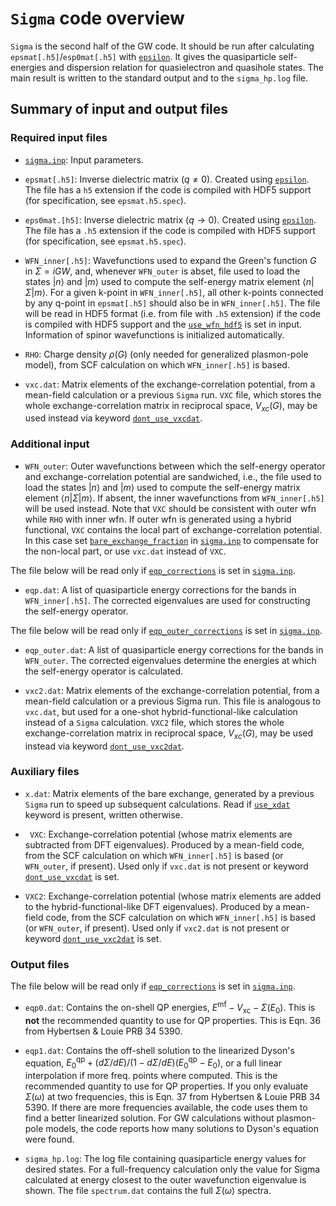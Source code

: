 # `Sigma` code overview

`Sigma` is the second half of the GW code.  It should be run after calculating
`epsmat[.h5]`/`esp0mat[.h5]` with [`epsilon`](epsilon-overview.md). It gives the
quasiparticle self-energies and dispersion relation for quasielectron and
quasihole states.  The main result is written to the standard output and to the
`sigma_hp.log` file.

## Summary of input and output files

### Required input files

- [`sigma.inp`](sigma-keywords.md): Input parameters.

- `epsmat[.h5]`: Inverse dielectric matrix ($q\ne0$).  Created using
  [`epsilon`](epsilon-overview.md). The file has a `h5` extension if the code is
  compiled with HDF5 support (for specification, see `epsmat.h5.spec`).

- `eps0mat.[h5]`: Inverse dielectric matrix ($q\rightarrow0$).  Created using
  [`epsilon`](epsilon-overview.md). The file has a `.h5` extension if the code is
  compiled with HDF5 support (for specification, see `epsmat.h5.spec`).

- `WFN_inner[.h5]`: Wavefunctions used to expand the Green's function $G$ in
  $\Sigma=iGW$, and, whenever `WFN_outer` is abset, file used to load the
  states $|n\rangle$ and $|m\rangle$ used to compute the self-energy matrix
  element $\langle n|\Sigma|m \rangle$.  For a given k-point in `WFN_inner[.h5]`,
  all other k-points connected by any q-point in `epsmat[.h5]` should also be
  in `WFN_inner[.h5]`. The file will be read in HDF5 format (i.e. from file 
  with `.h5` extension) if the code is compiled with HDF5 support and the 
  [`use_wfn_hdf5`](sigma-keywords.md#use_wfn_hdf5) is set in input. Information of
  spinor wavefunctions is initialized automatically.

- `RHO`: Charge density $\rho(G)$ (only needed for generalized plasmon-pole
  model), from SCF calculation on which `WFN_inner[.h5]` is based.

- `vxc.dat`: Matrix elements of the exchange-correlation potential, from a
  mean-field calculation or a previous `Sigma` run. `VXC` file, which stores
  the whole exchange-correlation matrix in reciprocal space, $V_{xc}(G)$, may
  be used instead via keyword
  [`dont_use_vxcdat`](sigma-keywords.md#dont_use_vxcdat).

### Additional input

- `WFN_outer`: Outer wavefunctions between which the self-energy operator and
  exchange-correlation potential are sandwiched, i.e., the file used to load
  the states $|n\rangle$ and $|m\rangle$ used to compute the self-energy matrix
  element $\langle n|\Sigma|m \rangle$. If absent, the inner wavefunctions from
  `WFN_inner[.h5]` will be used instead. Note that `VXC` should be consistent with
  outer wfn while `RHO` with inner wfn. If outer wfn is generated using a
  hybrid functional, `VXC` contains the local part of exchange-correlation
  potential.  In this case set
  [`bare_exchange_fraction`](sigma-keywords.md#bare_exchange_fraction) in
  [`sigma.inp`](sigma-keywords.md) to compensate for the non-local part, or use
  `vxc.dat` instead of `VXC`.

The file below will be read only if
[`eqp_corrections`](sigma-keywords.md#eqp_corrections) is set in
[`sigma.inp`](sigma-keywords.md).

- `eqp.dat`: A list of quasiparticle energy corrections for the bands in
  `WFN_inner[.h5]`.  The corrected eigenvalues are used for constructing the
  self-energy operator.

The file below will be read only if
[`eqp_outer_corrections`](sigma-keywords.md#eqp_outer_corrections) is set in
[`sigma.inp`](sigma-keywords.md).

- `eqp_outer.dat`: A list of quasiparticle energy corrections for the bands in
  `WFN_outer`.  The corrected eigenvalues determine the energies at which the
  self-energy operator is calculated.

- `vxc2.dat`: Matrix elements of the exchange-correlation potential, from a
  mean-field calculation or a previous Sigma run.  This file is analogous to
  `vxc.dat`, but used for a one-shot hybrid-functional-like calculation instead
  of a `Sigma` calculation.  `VXC2` file, which stores the whole
  exchange-correlation matrix in reciprocal space, $V_{xc}(G)$, may be used
  instead via keyword [`dont_use_vxc2dat`](sigma-keywords.md#dont_use_vxc2dat).


### Auxiliary files

- `x.dat`: Matrix elements of the bare exchange, generated by a previous
  `Sigma` run to speed up subsequent calculations.  Read if
  [`use_xdat`](sigma-keywords.md#use_xdat) keyword is present, written otherwise.

- ` VXC`: Exchange-correlation potential (whose matrix elements are subtracted
  from DFT eigenvalues). Produced by a mean-field code, from the SCF
  calculation on which `WFN_inner[.h5]` is based (or `WFN_outer`, if present).  Used
  only if `vxc.dat` is not present or keyword
  [`dont_use_vxcdat`](sigma-keywords.md#dont_use_vxcdat) is set.

- `VXC2`: Exchange-correlation potential (whose matrix elements are added to
  the hybrid-functional-like DFT eigenvalues). Produced by a mean-field code,
  from the SCF calculation on which `WFN_inner[.h5]` is based (or `WFN_outer`, if
  present).  Used only if `vxc2.dat` is not present or keyword
  [`dont_use_vxc2dat`](sigma-keywords.md#dont_use_vxc2dat) is set.


### Output files

The file below will be read only if
[`eqp_corrections`](sigma-keywords.md#eqp_corrections) is set in
[`sigma.inp`](sigma-keywords.md).

- `eqp0.dat`: Contains the on-shell QP energies, $E^\mathrm{mf} - V_\mathrm{xc} - \Sigma(E_0)$.
  This is **not** the recommended quantity to use for QP
  properties. This is Eqn. 36 from Hybertsen & Louie PRB 34 5390.

- `eqp1.dat`: Contains the off-shell solution to the linearized Dyson's
  equation, $E^\mathrm{qp}_0 + (d\Sigma/dE) / (1 - d\Sigma/dE) (E^\mathrm{qp}_0 - E_0)$,
  or a full linear interpolation if more freq. points where computed.
  This is the recommended quantity to use for QP properties. If you only
  evaluate $\Sigma(\omega)$ at two frequencies, this is Eqn. 37 from Hybertsen &
  Louie PRB 34 5390. If there are more frequencies available, the code uses
  them to find a better linearized solution. For GW calculations without
  plasmon-pole models, the code reports how many solutions to Dyson's equation
  were found.

- `sigma_hp.log`: The log file containing quasiparticle energy values for
  desired states. For a full-frequency calculation only the value for Sigma
  calculated at energy closest to the outer wavefunction eigenvalue is shown.
  The file `spectrum.dat` contains the full $\Sigma(\omega)$ spectra.
